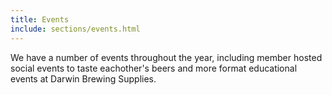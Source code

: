 ```yaml
---
title: Events
include: sections/events.html
---
```

We have a number of events throughout the year, including member hosted social events to taste eachother's beers and more format educational events at Darwin Brewing Supplies.
